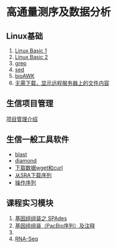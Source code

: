 # 高通量测序及数据分析  

## Linux基础  
1. [Linux Basic 1](https://github.com/hnnd/NGS/blob/master/linux/basic_1.md)
2. [Linux Basic 2](https://github.com/hnnd/NGS/blob/master/linux/basic_2.md)
3. [grep](https://github.com/hnnd/NGS/blob/master/linux/grep.md)
4. [sed](https://github.com/hnnd/NGS/blob/master/linux/sed.md)
5. [bioAWK](https://github.com/hnnd/NGS/blob/master/linux/bioawk.md)
6. [无需下载，显示远程服务器上的文件内容](https://github.com/hnnd/NGS/blob/master/linux/remote_view.md)

## 生信项目管理  
[项目管理介绍](https://github.com/hnnd/NGS/blob/master/pm/intro.md)

## 生信一般工具软件
* [blast](https://github.com/hnnd/NGS/blob/master/tools/blast.md)
* [diamond](https://github.com/hnnd/NGS/blob/master/tools/diamond.md)
* [下载数据wget和curl](https://github.com/hnnd/NGS/blob/master/tools/wget.md)
* [从SRA下载序列](https://github.com/hnnd/NGS/blob/master/tools/sra.md)
* [操作序列](https://github.com/hnnd/NGS/blob/master/tools/fasta.md)

## 课程实习模块  
1. [基因组组装之  SPAdes](https://github.com/hnnd/NGS/blob/master/genome/spades.md)
2. [基因组组装（PacBio序列）及注释](https://github.com/hnnd/NGS/blob/master/pacbio_assem.md)  
2.
2. [RNA-Seq](https://github.com/hnnd/NGS/blob/master/RNA-Seq.md)  
